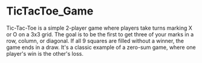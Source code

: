 # TicTacToe_Game
Tic-Tac-Toe is a simple 2-player game where players take turns marking X or O on a 3x3 grid. The goal is to be the first to get three of your marks in a row, column, or diagonal. If all 9 squares are filled without a winner, the game ends in a draw. It's a classic example of a zero-sum game, where one player's win is the other's loss.
